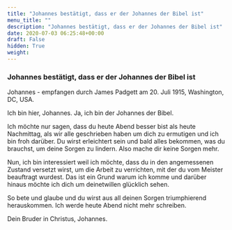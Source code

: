 ```yaml
---
title: "Johannes bestätigt, dass er der Johannes der Bibel ist"
menu_title: ""
description: "Johannes bestätigt, dass er der Johannes der Bibel ist"
date: 2020-07-03 06:25:48+00:00
draft: False
hidden: True
weight:
---
```

### Johannes bestätigt, dass er der Johannes der Bibel ist

Johannes - empfangen durch James Padgett am 20. Juli 1915, Washington, DC, USA.

Ich bin hier, Johannes. Ja, ich bin der Johannes der Bibel.

Ich möchte nur sagen, dass du heute Abend besser bist als heute Nachmittag, als wir alle geschrieben haben um dich zu ermutigen und ich bin froh darüber. Du wirst erleichtert sein und bald alles bekommen, was du brauchst, um deine Sorgen zu lindern. Also mache dir keine Sorgen mehr.

Nun, ich bin interessiert weil ich möchte, dass du in den angemessenen Zustand versetzt wirst, um die Arbeit zu verrichten, mit der du vom Meister beauftragt wurdest. Das ist ein Grund warum ich komme und darüber hinaus möchte ich dich um deinetwillen glücklich sehen.

So bete und glaube und du wirst aus all deinen Sorgen triumphierend herauskommen. Ich werde heute Abend nicht mehr schreiben.

Dein Bruder in Christus, Johannes.
